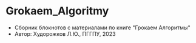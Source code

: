 # Grokaem_Algoritmy

 * Сборник блокнотов с материалами по книге "Грокаем Алгоритмы"
 * Автор: Худорожков Л.Ю., ПГГПУ, 2023
